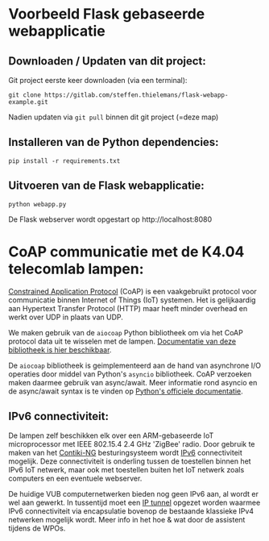 # Voorbeeld Flask gebaseerde webapplicatie

## Downloaden / Updaten van dit project:
Git project eerste keer downloaden (via een terminal): 
```
git clone https://gitlab.com/steffen.thielemans/flask-webapp-example.git
```

Nadien updaten via ```git pull``` binnen dit git project (=deze map)

## Installeren van de Python dependencies:

```
pip install -r requirements.txt
```

## Uitvoeren van de Flask webapplicatie:

```
python webapp.py
```

De Flask webserver wordt opgestart op http://localhost:8080


# CoAP communicatie met de K4.04 telecomlab lampen:

[Constrained Application Protocol](https://en.wikipedia.org/wiki/Constrained_Application_Protocol) (CoAP) is een vaakgebruikt protocol voor communicatie binnen Internet of Things (IoT) systemen. Het is gelijkaardig aan Hypertext Transfer Protocol (HTTP) maar heeft minder overhead en werkt over UDP in plaats van UDP.

We maken gebruik van de ```aiocoap``` Python bibliotheek om via het CoAP protocol data uit te wisselen met de lampen. [Documentatie van deze bibliotheek is hier beschikbaar](https://aiocoap.readthedocs.io/en/latest/index.html).

De ```aiocoap``` bibliotheek is geimplementeerd aan de hand van asynchrone I/O operaties door middel van Python's ```asyncio``` bibliotheek. CoAP verzoeken maken daarmee gebruik van async/await. Meer informatie rond asyncio en de async/await syntax is te vinden op [Python's officiele documentatie](https://docs.python.org/3/library/asyncio.html). 

## IPv6 connectiviteit:

De lampen zelf beschikken elk over een ARM-gebaseerde IoT microprocessor met IEEE 802.15.4 2.4 GHz 'ZigBee' radio. Door gebruik te maken van het [Contiki-NG](https://github.com/contiki-ng/contiki-ng) besturingsysteem wordt [IPv6](https://nl.wikipedia.org/wiki/Internet_Protocol_versie_6) connectiviteit mogelijk. Deze connectiviteit is onderling tussen de toestellen binnen het IPv6 IoT netwerk, maar ook met toestellen buiten het IoT netwerk zoals computers en een eventuele webserver.

De huidige VUB computernetwerken bieden nog geen IPv6 aan, al wordt er wel aan gewerkt. In tussentijd moet een [IP tunnel](https://en.wikipedia.org/wiki/IP_tunnel) opgezet worden waarmee IPv6 connectiviteit via encapsulatie bovenop de bestaande klassieke IPv4 netwerken mogelijk wordt. Meer info in het hoe & wat door de assistent tijdens de WPOs.